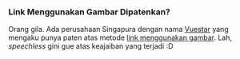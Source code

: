 ### Link Menggunakan Gambar Dipatenkan?

Orang gila. Ada perusahaan Singapura dengan nama [Vuestar](http://www.vuestar.biz/) yang mengaku punya paten atas metode [link menggunakan gambar](http://arstechnica.com/news.ars/post/20080528-patent-troll-sending-out-invoices-for-image-hyperlinks.html). Lah, _speechless_ gini gue atas keajaiban yang terjadi :D

<!-- {"time": "2008-05-29 16:41:34", "title": "Link Menggunakan Gambar Dipatenkan?"} -->
